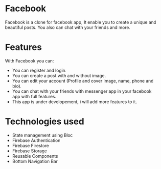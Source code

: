 # Facebook

Facebook is a clone for facebook app, It enable you to create a unique and beautiful posts. You also can chat with your friends and more. 

# Features
With Facebook you can:

* You can register and login.
* You can create a post with and without image.
* You can edit your account (Profile and cover image, name, phone and bio).
* You can chat with your friends with messenger app in your facebook app with full features.
* This app is under developement, i will add more features to it. 

# Technologies used

* State management using Bloc
* Firebase Authentication
* Firebase Firestore
* Firebase Storage
* Reusable Components
* Bottom Navigation Bar
